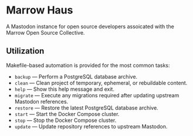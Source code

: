 # Marrow Haus

A Mastodon instance for open source developers assoicated with the Marrow Open Source Collective.


## Utilization

Makefile-based automation is provided for the most common tasks:

* `backup` — Perform a PostgreSQL database archive.
* `clean` — Clean project of temporary, ephemeral, or rebuildable content.
* `help` — Show this help message and exit.
* `migrate` — Execute any migrations required after updating upstream Mastodon references.
* `restore` — Restore the latest PostgreSQL database archive.
* `start` — Start the Docker Compose cluster.
* `stop` — Stop the Docker Compose cluster.
* `update` — Update repository references to upstream Mastodon.

